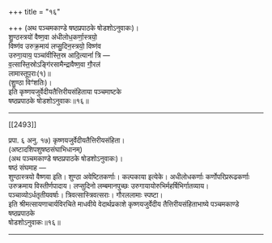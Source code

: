 +++
title = "१६"

+++
(अथ पञ्चमकाण्डे षष्ठप्रपाठके षोडशोऽनुवाकः)।  
शु॒ण्ठस्त्रयो॑ वैष्ण॒वा अ॑धीलोध॒कर्णा॒स्त्रयो॒  
विष्ण॑व उरुक्र॒माय॑ लप्सु॒दिन॒स्त्रयो॒ विष्ण॑व  
उरुगा॒याय॒ पञ्चा॑वीस्ति॒स्र आदि॒त्यानां॑ त्रि —  
व॒त्सास्ति॒स्रोऽङ्गि॑रसामैन्द्रावैष्ण॒वा गौ॒रल॑  
लामास्तूप॒राः(१)॥  
(शु॒ण्ठा विꣳ॑शतिः)।  
इति कृष्णयजुर्वेदीयतैत्तिरीयसंहिताया पञ्चमाष्टके  
षष्ठप्रपाठके षोडशोऽनुवाकः॥१६॥
___________

[[2493]]

प्रपा. ६ अनु. १७) कृष्णयजुर्वेदीयतैत्तिरीयसंहिता।  
(अष्टादशिपशुषष्ठसंघाभिधानम्)  
(अथ पञ्चमकाण्डे षष्ठप्रपाठके षोडशोऽनुवाकः)।  
षष्ठं संघमाह —  
शुण्ठास्त्रयो वैष्णवा इति। शुण्ठा अवेष्टितकर्णाः। कल्पकाया इत्येके। अधीलोधकर्णाः कर्णोपरिप्ररूढकर्णाः उरुक्रमाय विस्तीर्णपादाय। लप्सुदिनो लम्बमानपुच्छः उरुगायायोरुभिर्महर्षिभिर्गातव्याय। पञ्चाव्योऽर्धतृतीयवर्षाः। त्रिवत्सास्त्रिवत्सराः। गौरललामाः स्पष्टा।  
इति श्रीमत्सायणाचार्यविरचिते माधवीये वेदार्थप्रकाशे कृष्णयजुर्वेदीय तैत्तिरीयसंहिताभाष्ये पञ्चमकाण्डे षष्ठप्रपाठके  
षोडशोऽनुवाकः॥१६॥
___________

